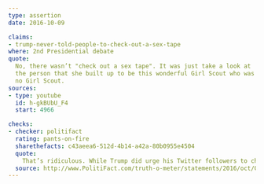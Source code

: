 ```yaml
---
type: assertion
date: 2016-10-09

claims:
- trump-never-told-people-to-check-out-a-sex-tape
where: 2nd Presidential debate
quote:
  No, there wasn’t "check out a sex tape". It was just take a look at
  the person that she built up to be this wonderful Girl Scout who was
  no Girl Scout.
sources:
- type: youtube
  id: h-gkBUbU_F4
  start: 4966

checks:
- checker: politifact
  rating: pants-on-fire
  sharethefacts: c43aeea6-512d-4b14-a42a-80b0955e4504
  quote:
    That’s ridiculous. While Trump did urge his Twitter followers to check out Machado’s "past," he literally wrote "check out sex tape" in the tweet.
  source: http://www.PolitiFact.com/truth-o-meter/statements/2016/oct/09/donald-trump/trump-early-morning-sex-tape-tweet/
---
```

